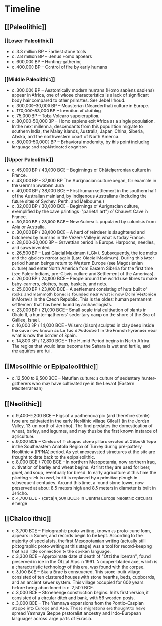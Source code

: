 # Timeline
## [[Paleolithic]]

### [[Lower Paleolithic]]

- c. 3.3 million BP – Earliest stone tools
- c. 2.8 million BP – Genus Homo appears
- c. 600,000 BP – Hunting-gathering
- c. 400,000 BP – Control of fire by early humans

### [[Middle Paleolithic]]

- c. 300,000 BP – Anatomically modern humans (Homo sapiens sapiens) appear in Africa, one of whose characteristics is a lack of significant body hair compared to other primates. See Jebel Irhoud.
- c. 300,000–30,000 BP – Mousterian (Neanderthal) culture in Europe.
- c. 170,000–83,000 BP – Invention of clothing
- c. 75,000 BP – Toba Volcano supereruption.
- c. 80,000–50,000 BP – Homo sapiens exit Africa as a single population. In the next millennia, descendants from this population migrate to southern India, the Malay islands, Australia, Japan, China, Siberia, Alaska, and the northwestern coast of North America.
- c. 80,000–50,000? BP – Behavioral modernity, by this point including language and sophisticated cognition

### [[Upper Paleolithic]]

- c. 45,000 BP / 43,000 BCE – Beginnings of Châtelperronian culture in France.
- c. 43,000 BP - 37,000 BP The Aurignacian culture began, for example in the German Swabian Jura
- c. 40,000 BP / 38,000 BCE – First human settlement in the southern half of the Australian mainland, by indigenous Australians (including the future sites of Sydney, Perth, and Melbourne.)
- c. 32,000 BP / 30,000 BCE – Beginnings of Aurignacian culture, exemplified by the cave paintings ("parietal art") of Chauvet Cave in France.
- c. 30,500 BP / 28,500 BCE – New Guinea is populated by colonists from Asia or Australia.
- c. 30,000 BP / 28,000 BCE – A herd of reindeer is slaughtered and butchered by humans in the Vezere Valley in what is today France.
- c. 28,000–20,000 BP – Gravettian period in Europe. Harpoons, needles, and saws invented.
- c. 26,500 BP – Last Glacial Maximum (LGM). Subsequently, the ice melts and the glaciers retreat again (Late Glacial Maximum). During this latter period human beings return to Western Europe (see Magdalenian culture) and enter North America from Eastern Siberia for the first time (see Paleo-Indians, pre-Clovis culture and Settlement of the Americas).
- c. 26,000 BP / 24,000 BCE – People around the world use fibres to make baby-carriers, clothes, bags, baskets, and nets.
- c. 25,000 BP / 23,000 BCE – A settlement consisting of huts built of rocks and mammoth bones is founded near what is now Dolní Věstonice in Moravia in the Czech Republic. This is the oldest human permanent settlement that has been found by archaeologists.
- c. 23,000 BP / 21,000 BCE – Small-scale trial cultivation of plants in Ohalo II, a hunter-gatherers' sedentary camp on the shore of the Sea of Galilee, Israel.
- c. 16,000 BP / 14,000 BCE – Wisent (bison) sculpted in clay deep inside the cave now known as Le Tuc d'Audoubert in the French Pyrenees near what is now the border of Spain.
- c. 14,800 BP / 12,800 BCE – The Humid Period begins in North Africa. The region that would later become the Sahara is wet and fertile, and the aquifers are full.

## [[Mesolithic or Epipaleolithic]]

- c. 12,500 to 9,500 BCE – Natufian culture: a culture of sedentary hunter-gatherers who may have cultivated rye in the Levant (Eastern Mediterranean)

## [[Neolithic]]

- c. 9,400–9,200 BCE – Figs of a parthenocarpic (and therefore sterile) type are cultivated in the early Neolithic village Gilgal I (in the Jordan Valley, 13 km north of Jericho). The find predates the domestication of wheat, barley, and legumes, and may thus be the first known instance of agriculture.
- c. 9,000 BCE – Circles of T-shaped stone pillars erected at Göbekli Tepe in the Southeastern Anatolia Region of Turkey during pre-pottery Neolithic A (PPNA) period. As yet unexcavated structures at the site are thought to date back to the epipaleolithic.
- c. 8,000 BCE / 7000 BCE – In northern Mesopotamia, now northern Iraq, cultivation of barley and wheat begins. At first they are used for beer, gruel, and soup, eventually for bread. In early agriculture at this time the planting stick is used, but it is replaced by a primitive plough in subsequent centuries. Around this time, a round stone tower, now preserved at about 8.5 meters high and 8.5 meters in diameter is built in Jericho.
- c. 4,700 BCE - {circa|4,500 BCE}} In Central Europe Neolithic circulars emerge

## [[Chalcolithic]]

- c. 3,700 BCE – Pictographic proto-writing, known as proto-cuneiform, appears in Sumer, and records begin to be kept. According to the majority of specialists, the first Mesopotamian writing (actually still pictographic proto-writing at this stage) was a tool for record-keeping that had little connection to the spoken language.
- c. 3,300 BCE – Approximate date of death of "Ötzi the Iceman", found preserved in ice in the Ötztal Alps in 1991. A copper-bladed axe, which is a characteristic technology of this era, was found with the corpse.
- c. 3,100 BCE – Skara Brae is constructed. This stone-built village consisted of ten clustered houses with stone hearths, beds, cupboards, and an ancient sewer system. This village occupied for 600 years before being abandoned in c. 2,500 BCE.
- c. 3,000 BCE – Stonehenge construction begins. In its first version, it consisted of a circular ditch and bank, with 56 wooden posts.
- c. 3,000 BCE – The Yamnaya expansions from the Pontic–Caspian steppe into Europe and Asia. These migrations are thought to have spread Yamnaya Steppe pastoralist ancestry and Indo-European languages across large parts of Eurasia.
